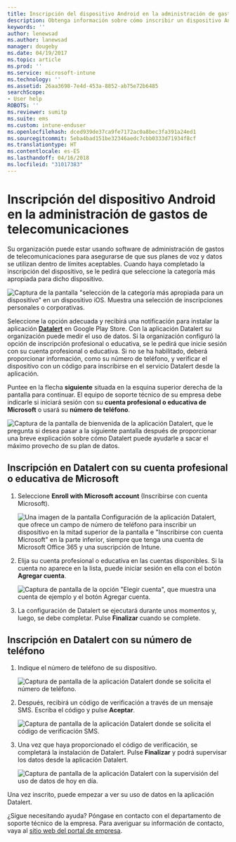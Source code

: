 ```yaml
---
title: Inscripción del dispositivo Android en la administración de gastos de telecomunicaciones con Intune
description: Obtenga información sobre cómo inscribir un dispositivo Android en la administración de gastos de telecomunicaciones.
keywords: ''
author: lenewsad
ms.author: lanewsad
manager: dougeby
ms.date: 04/19/2017
ms.topic: article
ms.prod: ''
ms.service: microsoft-intune
ms.technology: ''
ms.assetid: 26aa3698-7e4d-453a-8852-ab75e72b6485
searchScope:
- User help
ROBOTS: ''
ms.reviewer: sumitp
ms.suite: ems
ms.custom: intune-enduser
ms.openlocfilehash: dced939de37ca9fe7172ac0a8bec3fa391a24ed1
ms.sourcegitcommit: 5eba4bad151be32346aedc7cbb0333d71934f8cf
ms.translationtype: HT
ms.contentlocale: es-ES
ms.lasthandoff: 04/16/2018
ms.locfileid: "31017383"
---
```

# <a name="enroll-your-android-device-in-telecom-expense-management"></a>Inscripción del dispositivo Android en la administración de gastos de telecomunicaciones

Su organización puede estar usando software de administración de gastos de telecomunicaciones para asegurarse de que sus planes de voz y datos se utilizan dentro de límites aceptables. Cuando haya completado la inscripción del dispositivo, se le pedirá que seleccione la categoría más apropiada para dicho dispositivo.

![Captura de la pantalla "selección de la categoría más apropiada para un dispositivo" en un dispositivo iOS. Muestra una selección de inscripciones personales o corporativas.](./media/and-enroll-11-tem-select-best-category.png)

Seleccione la opción adecuada y recibirá una notificación para instalar la aplicación [__Datalert__](https://play.google.com/store/apps/details?id=fr.memobox.databox) en Google Play Store. Con la aplicación Datalert su organización puede medir el uso de datos. Si la organización configuró la opción de inscripción profesional o educativa, se le pedirá que inicie sesión con su cuenta profesional o educativa. Si no se ha habilitado, deberá proporcionar información, como su número de teléfono, y verificar el dispositivo con un código para inscribirse en el servicio Datalert desde la aplicación.

Puntee en la flecha __siguiente__ situada en la esquina superior derecha de la pantalla para continuar. El equipo de soporte técnico de su empresa debe indicarle si iniciará sesión con su __cuenta profesional o educativa de Microsoft__ o usará su __número de teléfono__.

  ![Captura de la pantalla de bienvenida de la aplicación Datalert, que le pregunta si desea pasar a la siguiente pantalla después de proporcionar una breve explicación sobre cómo Datalert puede ayudarle a sacar el máximo provecho de su plan de datos.](./media/and-enroll-12-tem-datalert-setup.png)

## <a name="enroll-into-datalert-using-your-microsoft-work-or-school-account"></a>Inscripción en Datalert con su cuenta profesional o educativa de Microsoft

1. Seleccione __Enroll with Microsoft account__ (Inscribirse con cuenta Microsoft).

   ![Una imagen de la pantalla Configuración de la aplicación Datalert, que ofrece un campo de número de teléfono para inscribir un dispositivo en la mitad superior de la pantalla e "Inscribirse con cuenta Microsoft" en la parte inferior, siempre que tenga una cuenta de Microsoft Office 365 y una suscripción de Intune.](./media/and-enroll-12a-tem-datalert-enroll-msft-account.png)

2. Elija su cuenta profesional o educativa en las cuentas disponibles. Si la cuenta no aparece en la lista, puede iniciar sesión en ella con el botón **Agregar cuenta**.

   ![Captura de pantalla de la opción "Elegir cuenta", que muestra una cuenta de ejemplo y el botón Agregar cuenta.](./media/and-enroll-12b-tem-datalert-enroll-select-msft-account.png)

3. La configuración de Datalert se ejecutará durante unos momentos y, luego, se debe completar. Pulse __Finalizar__ cuando se complete.

## <a name="enroll-into-datalert-using-your-phone-number"></a>Inscripción en Datalert con su número de teléfono

1. Indique el número de teléfono de su dispositivo.

   ![Captura de pantalla de la aplicación Datalert donde se solicita el número de teléfono.](./media/and-enroll-13-tem-datalert-phone-number.png)

2. Después, recibirá un código de verificación a través de un mensaje SMS. Escriba el código y pulse __Aceptar__.

   ![Captura de pantalla de la aplicación Datalert donde se solicita el código de verificación SMS.](./media/and-enroll-14-tem-datalert-sms.png)

3. Una vez que haya proporcionado el código de verificación, se completará la instalación de Datalert. Pulse __Finalizar__ y podrá supervisar los datos desde la aplicación Datalert.

   ![Captura de pantalla de la aplicación Datalert con la supervisión del uso de datos de hoy en día.](./media/and-enroll-15-tem-datalert-monitoring-active.png)

Una vez inscrito, puede empezar a ver su uso de datos en la aplicación Datalert.

¿Sigue necesitando ayuda? Póngase en contacto con el departamento de soporte técnico de la empresa. Para averiguar su información de contacto, vaya al [sitio web del portal de empresa](https://portal.manage.microsoft.com#HelpDeskDialog).
